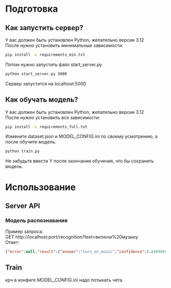 # Подготовка
## Как запустить сервер?
У вас должен быть установлен Python, желательно версии 3.12\
После нужно установить минимальные зависимости:
```bash
pip install -c requirements_min.txt
```
Потом нужно запустить файл start_server.py
```bash
python start_server.py 5000
```
Сервер запустится на localhost:5000

## Как обучать модель?
У вас должен быть установлен Python, желательно версии 3.12\
После нужно установить все зависимости:
```bash
pip install -c requirements_full.txt
```
Измените dataset.json и MODEL_CONFIG.ini по своему усмотрению, а после обучите модель.
```bash
python train.py
```
Не забудьте ввести Y после окончания обучения, что бы сохранить модель.

# Использование
## Server API
### Модель распознавания
Пример запроса:\
GET http://localhost:port/recognition?text=включи%20музыку  
Ответ:
```json
{"error":null,"result":{"answer":"turn_on_music","confidence":0.840986967086792}}
```
## Train
крч в конфиге MODEL_CONFIG.ini надо потыкать чета
